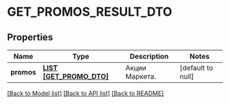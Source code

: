 # GET_PROMOS_RESULT_DTO

## Properties
Name | Type | Description | Notes
------------ | ------------- | ------------- | -------------
**promos** | [**LIST [GET_PROMO_DTO]**](GetPromoDTO.md) | Акции Маркета. | [default to null]

[[Back to Model list]](../README.md#documentation-for-models) [[Back to API list]](../README.md#documentation-for-api-endpoints) [[Back to README]](../README.md)


